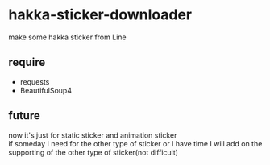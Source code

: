 # hakka-sticker-downloader
make some hakka sticker from Line

## require
* requests
* BeautifulSoup4

## future
now it's just for static sticker and animation sticker  
if someday I need for the other type of sticker or I have time I will add on the supporting of the other type of sticker(not difficult)
